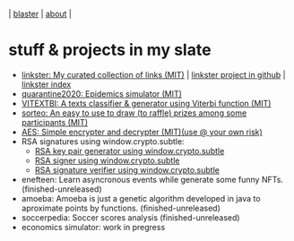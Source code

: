 | [blaster](blaster.md) | [about](about.md) | 

# stuff & projects in my slate

* [linkster: My curated collection of links (MIT)](https://rafaelaznar.github.io/linkster/) | [linkster project in github](https://github.com/rafaelaznar/linkster) | [linkster index](https://github.com/rafaelaznar/linkster/blob/main/README.md)
* [quarantine2020: Epidemics simulator (MIT)](https://rafaelaznar.github.io/quarantine2020/)
* [VITEXTBI: A texts classifier & generator using Viterbi function (MIT)](https://rafaelaznar.github.io/vitextbi/)
* [sorteo: An easy to use to draw (to raffle) prizes among some participants (MIT)](https://rafaelaznar.github.io/sorteo/)
* [AES: Simple encrypter and decrypter (MIT)(use @ your own risk)](https://rafaelaznar.github.io/aes/)
* RSA signatures using window.crypto.subtle:
  * [RSA key pair generator using window.crypto.subtle](https://rafaelaznar.github.io/RSAKeys/)
  * [RSA signer using window.crypto.subtle](https://rafaelaznar.github.io/RSAsigner/)
  * [RSA signature verifier using window.crypto.subtle](https://rafaelaznar.github.io/RSAverifier/)
* enefteen: Learn asyncronous events while generate some funny NFTs. (finished-unreleased)
* amoeba: Amoeba is just a genetic algorithm developed in java to aproximate points by functions. (finished-unreleased)
* soccerpedia: Soccer scores analysis (finished-unreleased)
* economics simulator: work in pregress

<!--

## posts examples

* [first post](posts/2023.01.23.01.md)
* [second post](posts/2023.01.23.02.md)
-->
